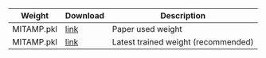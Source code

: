 | Weight     | Download  | Description                           |
|------------|-----------|---------------------------------------|
| MITAMP.pkl | [link](https://seunic-my.sharepoint.cn/:u:/g/personal/220232198_seu_edu_cn/EYkIR7NFZIRPoU8sMgr9A9MBKDQyEg91-43OSGLMvL4fFQ?e=HGP8ZV) | Paper used weight                     |
| MITAMP.pkl | [link](https://seunic-my.sharepoint.cn/:u:/g/personal/220232198_seu_edu_cn/EUnCvYFcAkBGlw2VnXHNrm0B4lwvpEJBNEGbfdNu5oetsg?e=hCie8L) | Latest trained weight (recommended)   |
